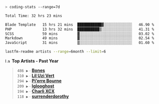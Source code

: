 ```zsh
> coding-stats --range=7d
```

<!--START_SECTION:waka-->

```txt
Total Time: 32 hrs 23 mins

Blade Template   15 hrs 21 mins  ███████████▓░░░░░░░░░░░░░   46.90 %
PHP              13 hrs 32 mins  ██████████▒░░░░░░░░░░░░░░   41.31 %
SCSS             59 mins         ▓░░░░░░░░░░░░░░░░░░░░░░░░   03.02 %
Markdown         49 mins         ▓░░░░░░░░░░░░░░░░░░░░░░░░   02.54 %
JavaScript       31 mins         ▒░░░░░░░░░░░░░░░░░░░░░░░░   01.60 %
```

<!--END_SECTION:waka-->

```zsh
lastfm-readme artists --range=6month --limit=6
```

<!--START_LASTFM_ARTISTS:{"period": "12month", "rows": 6}-->
<a href="https://last.fm" target="_blank"><img src="https://user-images.githubusercontent.com/17434202/215290617-e793598d-d7c9-428f-9975-156db1ba89cc.svg" alt="Last.fm Logo" width="18" height="13"/></a> **Top Artists - Past Year**

> `486 ▶️` ∙ **[Bones](https://www.last.fm/music/Bones)**<br/>
> `310 ▶️` ∙ **[Lil Uzi Vert](https://www.last.fm/music/Lil+Uzi+Vert)**<br/>
> `294 ▶️` ∙ **[Pi’erre Bourne](https://www.last.fm/music/Pi%E2%80%99erre+Bourne)**<br/>
> `209 ▶️` ∙ **[Iglooghost](https://www.last.fm/music/Iglooghost)**<br/>
> `194 ▶️` ∙ **[Charli XCX](https://www.last.fm/music/Charli+XCX)**<br/>
> `118 ▶️` ∙ **[surrenderdorothy](https://www.last.fm/music/surrenderdorothy)**<br/>
<!--END_LASTFM_ARTISTS-->
